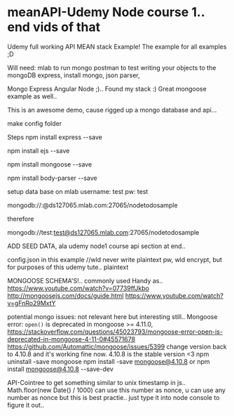 # meanAPI-Udemy Node course 1.. end vids of that
Udemy full working API MEAN stack Example!
The example for all examples ;D

Will need:
mlab to run mongo
postman to test writing your objects to the mongoDB
express, install mongo, json parser, 


Mongo Express Angular Node ;)..    Found my stack :)
Great mongoose example as well..

This is an awesome demo, cause rigged up a mongo database and api...


make config folder

Steps
npm install express --save

npm install ejs --save

npm install mongoose --save

npm install body-parser --save


setup data base on mlab
username: test
pw: test

mongodb://<dbuser>:<dbpassword>@ds127065.mlab.com:27065/nodetodosample

therefore

mongodb://test:test@ds127065.mlab.com:27065/nodetodosample

ADD SEED DATA, ala udemy node1 course api section at end..

config.json in this example
//wld never write plaintext pw, wld encrypt, but for purposes of this udemy tute.. plaintext


MONGOOSE SCHEMA'S!.. commonly used 
Handy as..
https://www.youtube.com/watch?v=07739ffJkbo
http://mongoosejs.com/docs/guide.html
https://www.youtube.com/watch?v=gFnRo29MxtY

potential mongo issues: not relevant here but interesting still..
Mongoose error: `open()` is deprecated in mongoose >= 4.11.0,
https://stackoverflow.com/questions/45023793/mongoose-error-open-is-deprecated-in-mongoose-4-11-0#45571678
https://github.com/Automattic/mongoose/issues/5399
change version back to 4.10.8 and it's working fine now.
4.10.8 is the stable version <3
npm uninstall -save mongoose
npm install -save mongoose@4.10.8
or
npm install mongoose@4.10.8 --save-dev


API-Cointree
to get something similar to unix timestamp in js..
Math.floor(new Date() / 1000)
can use this number as nonce, u can use any number as nonce but this is best practie..
just type it into node console to figure it out..